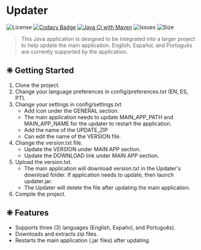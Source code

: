 # Updater
![License](https://img.shields.io/github/license/katkeit/Updater)
[![Codacy Badge](https://app.codacy.com/project/badge/Grade/99d25ea9c8c04b42b09fa6cd7b83e531)](https://www.codacy.com/gh/katkeit/Updater/dashboard?utm_source=github.com&amp;utm_medium=referral&amp;utm_content=katkeit/Updater&amp;utm_campaign=Badge_Grade)
[![Java CI with Maven](https://github.com/katkeit/Updater/actions/workflows/maven.yml/badge.svg?branch=master)](https://github.com/katkeit/SUN-Calculator/actions/workflows/maven.yml)
![Issues](https://img.shields.io/github/issues/katkeit/Updater)
![Size](https://img.shields.io/github/repo-size/katkeit/Updater)

> This Java application is designed to be integrated into a larger project to help update the main application. English, Español, and Português are currently supported by the application.

## ❈ Getting Started
1. Clone the project.
2. Change your language preferences in config/preferences.txt (EN, ES, PT).
3. Change your settings in config/settings.txt
    - Add icon under the GENERAL section.
    - The main application needs to update MAIN_APP_PATH and MAIN_APP_NAME for the updater to restart the application.
    - Add the name of the UPDATE_ZIP
    - Can edit the name of the VERSION file.
4. Change the version.txt file.
   - Update the VERSION under MAIN APP section.
   - Update the DOWNLOAD link under MAIN APP section.
5. Upload the version.txt.
   - The main application will download version.txt in the Updater's download folder. If application needs to update, then launch updater.jar.
   - The Updater will delete the file after updating the main application.
5. Compile the project.

## ❈ Features
- Supports three (3) languages (English, Español, and Português).
- Downloads and extracts zip files.
- Restarts the main application (.jar files) after updating.